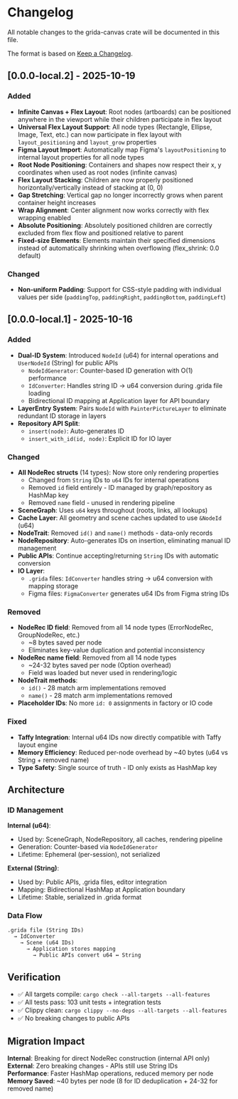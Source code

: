 # Changelog

All notable changes to the grida-canvas crate will be documented in this file.

The format is based on [Keep a Changelog](https://keepachangelog.com/en/1.0.0/).

## [0.0.0-local.2] - 2025-10-19

### Added

- **Infinite Canvas + Flex Layout**: Root nodes (artboards) can be positioned anywhere in the viewport while their children participate in flex layout
- **Universal Flex Layout Support**: All node types (Rectangle, Ellipse, Image, Text, etc.) can now participate in flex layout with `layout_positioning` and `layout_grow` properties
- **Figma Layout Import**: Automatically map Figma's `layoutPositioning` to internal layout properties for all node types
- **Root Node Positioning**: Containers and shapes now respect their x, y coordinates when used as root nodes (infinite canvas)
- **Flex Layout Stacking**: Children are now properly positioned horizontally/vertically instead of stacking at (0, 0)
- **Gap Stretching**: Vertical gap no longer incorrectly grows when parent container height increases
- **Wrap Alignment**: Center alignment now works correctly with flex wrapping enabled
- **Absolute Positioning**: Absolutely positioned children are correctly excluded from flex flow and positioned relative to parent
- **Fixed-size Elements**: Elements maintain their specified dimensions instead of automatically shrinking when overflowing (flex_shrink: 0.0 default)

### Changed

- **Non-uniform Padding**: Support for CSS-style padding with individual values per side (`paddingTop`, `paddingRight`, `paddingBottom`, `paddingLeft`)

## [0.0.0-local.1] - 2025-10-16

### Added

- **Dual-ID System**: Introduced `NodeId` (u64) for internal operations and `UserNodeId` (String) for public APIs
  - `NodeIdGenerator`: Counter-based ID generation with O(1) performance
  - `IdConverter`: Handles string ID → u64 conversion during .grida file loading
  - Bidirectional ID mapping at Application layer for API boundary
- **LayerEntry System**: Pairs `NodeId` with `PainterPictureLayer` to eliminate redundant ID storage in layers
- **Repository API Split**:
  - `insert(node)`: Auto-generates ID
  - `insert_with_id(id, node)`: Explicit ID for IO layer

### Changed

- **All NodeRec structs** (14 types): Now store only rendering properties
  - Changed from `String` IDs to `u64` IDs for internal operations
  - Removed `id` field entirely - ID managed by graph/repository as HashMap key
  - Removed `name` field - unused in rendering pipeline
- **SceneGraph**: Uses `u64` keys throughout (roots, links, all lookups)
- **Cache Layer**: All geometry and scene caches updated to use `&NodeId` (u64)
- **NodeTrait**: Removed `id()` and `name()` methods - data-only records
- **NodeRepository**: Auto-generates IDs on insertion, eliminating manual ID management
- **Public APIs**: Continue accepting/returning `String` IDs with automatic conversion
- **IO Layer**:
  - `.grida` files: `IdConverter` handles string → u64 conversion with mapping storage
  - Figma files: `FigmaConverter` generates u64 IDs from Figma string IDs

### Removed

- **NodeRec ID field**: Removed from all 14 node types (ErrorNodeRec, GroupNodeRec, etc.)
  - ~8 bytes saved per node
  - Eliminates key-value duplication and potential inconsistency
- **NodeRec name field**: Removed from all 14 node types
  - ~24-32 bytes saved per node (Option<String> overhead)
  - Field was loaded but never used in rendering/logic
- **NodeTrait methods**:
  - `id()` - 28 match arm implementations removed
  - `name()` - 28 match arm implementations removed
- **Placeholder IDs**: No more `id: 0` assignments in factory or IO code

### Fixed

- **Taffy Integration**: Internal u64 IDs now directly compatible with Taffy layout engine
- **Memory Efficiency**: Reduced per-node overhead by ~40 bytes (u64 vs String + removed name)
- **Type Safety**: Single source of truth - ID only exists as HashMap key

## Architecture

### ID Management

**Internal (u64)**:

- Used by: SceneGraph, NodeRepository, all caches, rendering pipeline
- Generation: Counter-based via `NodeIdGenerator`
- Lifetime: Ephemeral (per-session), not serialized

**External (String)**:

- Used by: Public APIs, .grida files, editor integration
- Mapping: Bidirectional HashMap at Application boundary
- Lifetime: Stable, serialized in .grida format

### Data Flow

```
.grida file (String IDs)
  → IdConverter
    → Scene (u64 IDs)
      → Application stores mapping
        → Public APIs convert u64 ↔ String
```

## Verification

- ✅ All targets compile: `cargo check --all-targets --all-features`
- ✅ All tests pass: 103 unit tests + integration tests
- ✅ Clippy clean: `cargo clippy --no-deps --all-targets --all-features`
- ✅ No breaking changes to public APIs

## Migration Impact

**Internal**: Breaking for direct NodeRec construction (internal API only)  
**External**: Zero breaking changes - APIs still use String IDs  
**Performance**: Faster HashMap operations, reduced memory per node  
**Memory Saved**: ~40 bytes per node (8 for ID deduplication + 24-32 for removed name)
